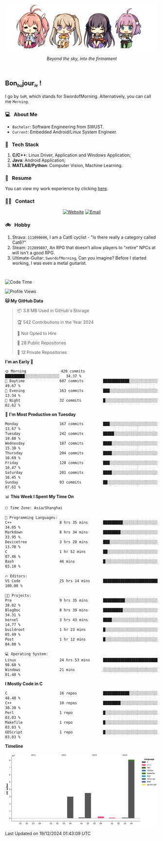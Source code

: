 <img src="./pic/Aokana.png">
<p align="center"><em>Beyond the sky, into the firmament</em></p>

<br/>

## Bon<sub><em><font size=2>bu</font></em></sub>jour<sub><em><font size=2>le</font></em></sub> !

I go by `SoM`, which stands for SwordofMorning. Alternatively, you can call me `Morning`.

### 💻 &nbsp; About Me

- `Bachelor`: Software Engineering from SWUST.
- `Current`: Embedded Android/Linux System Engineer.

### 🔧 &nbsp; Tech Stack

1. **C/C++**: Linux Driver, Application and Windows Application;
2. **Java**: Android Application;
3. **MATLAB/Python**: Computer Vision, Machine Learning.

### 📝 &nbsp; Resume

You can view my work experience by clicking <a href="https://swordofmorning.com/index.php/contact/">here</a>.

### 🤝🏻 &nbsp; Contact

<p align="center">
<a href="https://swordofmorning.com/"><img alt="Website" src="https://img.shields.io/badge/Website-swordofmorning.com-blue?style=flat-square&logo=google-chrome"></a>
<a href="mailto:master@xiaojintao.email
"><img alt="Email" src="https://img.shields.io/badge/Email-master@xiaojintao.email-blue?style=flat-square&logo=gmail"></a>
</p>

### 🚲 &nbsp; Hobby

1. Strava: `111090606`, I am a Cat6 cyclist - "Is there really a category called Cat6?"
2. Steam: `212899807`, An RPG that doesn't allow players to "retire" NPCs at will isn't a good RPG.
3. Ultimate-Guitar: `SwordofMorning`, Can you imagine? Before I started working, I was even a metal guitarist.

<br/>

<!--START_SECTION:waka-->
![Code Time](http://img.shields.io/badge/Code%20Time-466%20hrs-blue)

![Profile Views](http://img.shields.io/badge/Profile%20Views-0-blue)

**🐱 My GitHub Data** 

> 📦 3.8 MB Used in GitHub's Storage 
 > 
> 🏆 542 Contributions in the Year 2024
 > 
> 🚫 Not Opted to Hire
 > 
> 📜 28 Public Repositories 
 > 
> 🔑 12 Private Repositories 
 > 
**I'm an Early 🐤** 

```text
🌞 Morning                420 commits         █████████░░░░░░░░░░░░░░░░   34.37 % 
🌆 Daytime                607 commits         ████████████░░░░░░░░░░░░░   49.67 % 
🌃 Evening                163 commits         ███░░░░░░░░░░░░░░░░░░░░░░   13.34 % 
🌙 Night                  32 commits          █░░░░░░░░░░░░░░░░░░░░░░░░   02.62 % 
```
📅 **I'm Most Productive on Tuesday** 

```text
Monday                   167 commits         ███░░░░░░░░░░░░░░░░░░░░░░   13.67 % 
Tuesday                  242 commits         █████░░░░░░░░░░░░░░░░░░░░   19.80 % 
Wednesday                187 commits         ████░░░░░░░░░░░░░░░░░░░░░   15.30 % 
Thursday                 204 commits         ████░░░░░░░░░░░░░░░░░░░░░   16.69 % 
Friday                   128 commits         ███░░░░░░░░░░░░░░░░░░░░░░   10.47 % 
Saturday                 201 commits         ████░░░░░░░░░░░░░░░░░░░░░   16.45 % 
Sunday                   93 commits          ██░░░░░░░░░░░░░░░░░░░░░░░   07.61 % 
```


📊 **This Week I Spent My Time On** 

```text
🕑︎ Time Zone: Asia/Shanghai

💬 Programming Languages: 
C++                      8 hrs 35 mins       █████████░░░░░░░░░░░░░░░░   34.05 % 
Markdown                 8 hrs 34 mins       ████████░░░░░░░░░░░░░░░░░   33.95 % 
Devicetree               3 hrs 28 mins       ███░░░░░░░░░░░░░░░░░░░░░░   13.78 % 
C                        1 hr 52 mins        ██░░░░░░░░░░░░░░░░░░░░░░░   07.46 % 
Bash                     46 mins             █░░░░░░░░░░░░░░░░░░░░░░░░   03.10 % 

🔥 Editors: 
VS Code                  25 hrs 14 mins      █████████████████████████   100.00 % 

🐱‍💻 Projects: 
Pre                      9 hrs 35 mins       ██████████░░░░░░░░░░░░░░░   38.02 % 
BlogDoc                  8 hrs 39 mins       █████████░░░░░░░░░░░░░░░░   34.31 % 
kernel                   3 hrs 43 mins       ████░░░░░░░░░░░░░░░░░░░░░   14.77 % 
buildroot                1 hr 23 mins        █░░░░░░░░░░░░░░░░░░░░░░░░   05.49 % 
Post                     1 hr 12 mins        █░░░░░░░░░░░░░░░░░░░░░░░░   04.80 % 

💻 Operating System: 
Linux                    24 hrs 53 mins      █████████████████████████   98.60 % 
Windows                  21 mins             ░░░░░░░░░░░░░░░░░░░░░░░░░   01.40 % 
```

**I Mostly Code in C** 

```text
C                        16 repos            ████████████░░░░░░░░░░░░░   48.48 % 
C++                      10 repos            ████████░░░░░░░░░░░░░░░░░   30.30 % 
Perl                     1 repo              █░░░░░░░░░░░░░░░░░░░░░░░░   03.03 % 
Makefile                 1 repo              █░░░░░░░░░░░░░░░░░░░░░░░░   03.03 % 
GDScript                 1 repo              █░░░░░░░░░░░░░░░░░░░░░░░░   03.03 % 
```



**Timeline**

![Lines of Code chart](https://raw.githubusercontent.com/SwordofMorning/SwordofMorning/main/assets/bar_graph.png)


 Last Updated on 19/12/2024 01:43:09 UTC
<!--END_SECTION:waka-->
